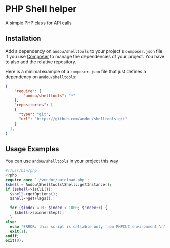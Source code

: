 # PHP Shell helper

A simple PHP class for API calls

## Installation

Add a dependency on `andou/shelltools` to your project's `composer.json` file if you use [Composer](http://getcomposer.org/) to manage the dependencies of your project.
You have to also add the relative repository.

Here is a minimal example of a `composer.json` file that just defines a dependency on `andou/shelltools`:

```json
{
    "require": {
        "andou/shelltools": "*"
    },
    "repositories": [
    {
      "type": "git",
      "url": "https://github.com/andou/shelltools.git"
    }
  ],
}
```    

## Usage Examples
You can use `andou/shelltools` in your project this way

```php
#!/usr/bin/php
<?php
require_once './vendor/autoload.php';
$shell = Andou\Shelltools\Shell::getInstance();
if ($shell->isCli()):
  $shell->getOptions();
  $shell->getFlags();

  for ($index = 0; $index < 1000; $index++) {
    $shell->spinnerStep();
  }
else:
  echo "ERROR: this script is callable only from PHPCLI environment.\n";
  exit(1);
endif;
exit(0);
```

